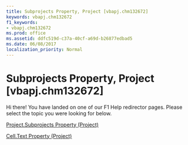 ```yaml
---
title: Subprojects Property, Project [vbapj.chm132672]
keywords: vbapj.chm132672
f1_keywords:
- vbapj.chm132672
ms.prod: office
ms.assetid: ddfc519d-c37a-40cf-a69d-b26877edbad5
ms.date: 06/08/2017
localization_priority: Normal
---
```



# Subprojects Property, Project [vbapj.chm132672]

Hi there! You have landed on one of our F1 Help redirector pages. Please select the topic you were looking for below.

[Project.Subprojects Property (Project)](http://msdn.microsoft.com/library/e4b143fb-3da7-69bd-6535-5604c2cc2dc0%28Office.15%29.aspx)

[Cell.Text Property (Project)](http://msdn.microsoft.com/library/015a9f11-6a4e-5c02-cbeb-e9fd398b2f3c%28Office.15%29.aspx)


